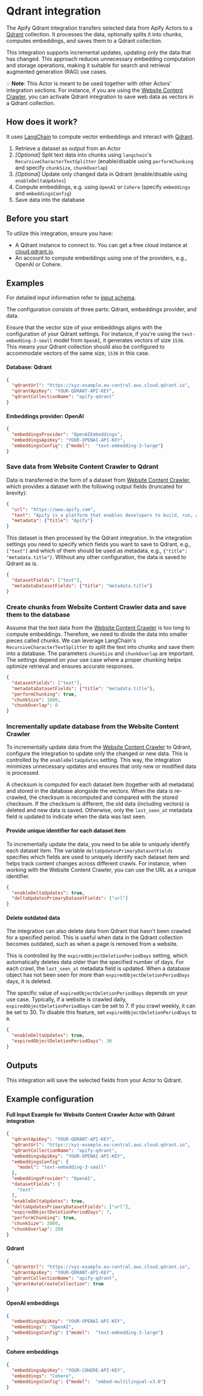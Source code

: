 # Qdrant integration

The Apify Qdrant integration transfers selected data from Apify Actors to a [Qdrant](https://qdrant.tech/) collection.
It processes the data, optionally splits it into chunks, computes embeddings, and saves them to a Qdrant collection.

This integration supports incremental updates, updating only the data that has changed.
This approach reduces unnecessary embedding computation and storage operations, making it suitable for search and retrieval augmented generation (RAG) use cases.

💡 **Note**: This Actor is meant to be used together with other Actors' integration sections.
For instance, if you are using the [Website Content Crawler](https://apify.com/apify/website-content-crawler), you can activate Qdrant integration to save web data as vectors in a Qdrant collection.

## How does it work?

It uses [LangChain](https://www.langchain.com/) to compute vector embeddings and interact with [Qdrant](https://www.qdrant.tech/).

1. Retrieve a dataset as output from an Actor
2. _[Optional]_ Split text data into chunks using `langchain`'s `RecursiveCharacterTextSplitter`
(enable/disable using `performChunking` and specify `chunkSize`, `chunkOverlap`)
3. _[Optional]_ Update only changed data in Qdrant (enable/disable using `enableDeltaUpdates`)
4. Compute embeddings, e.g. using `OpenAI` or `Cohere` (specify `embeddings` and `embeddingsConfig`)
5. Save data into the database

## Before you start

To utilize this integration, ensure you have:

- A Qdrant instance to connect to. You can get a free cloud instance at [cloud.qdrant.io](https://cloud.qdrant.io/).
- An account to compute embeddings using one of the providers, e.g., OpenAI or Cohere.

## Examples

For detailed input information refer to [input schema](.actor/input_schema.json).

The configuration consists of three parts: Qdrant, embeddings provider, and data.

Ensure that the vector size of your embeddings aligns with the configuration of your Qdrant settings. 
For instance, if you're using the `text-embedding-3-small` model from `OpenAI`, it generates vectors of size `1536`. 
This means your Qdrant collection should also be configured to accommodate vectors of the same size, `1536` in this case.

#### Database: Qdrant
```json
{
  "qdrantUrl": "https://xyz-example.eu-central.aws.cloud.qdrant.io",
  "qdrantApiKey": "YOUR-QDRANT-API-KEY",
  "qdrantCollectionName": "apify-qdrant"
}
```

#### Embeddings provider: OpenAI

```json
{
  "embeddingsProvider": "OpenAIEmbeddings",
  "embeddingsApiKey": "YOUR-OPENAI-API-KEY",
  "embeddingsConfig": {"model":  "text-embedding-3-large"}
}
```

### Save data from Website Content Crawler to Qdrant

Data is transferred in the form of a dataset from [Website Content Crawler](https://apify.com/apify/website-content-crawler), which provides a dataset with the following output fields (truncated for brevity):

```json
{
  "url": "https://www.apify.com",
  "text": "Apify is a platform that enables developers to build, run, and share automation tasks.",
  "metadata": {"title": "Apify"}
}
```

This dataset is then processed by the Qdrant integration.
In the integration settings you need to specify which fields you want to save to Qdrant, e.g., `["text"]` and which of them should be used as metadata, e.g., `{"title": "metadata.title"}`.
Without any other configuration, the data is saved to Qdrant as is.

```json
{
  "datasetFields": ["text"],
  "metadataDatasetFields": {"title": "metadata.title"}
}
```

### Create chunks from Website Content Crawler data and save them to the database

Assume that the text data from the [Website Content Crawler](https://apify.com/apify/website-content-crawler) is too long to compute embeddings.
Therefore, we need to divide the data into smaller pieces called chunks.
We can leverage LangChain's `RecursiveCharacterTextSplitter` to split the text into chunks and save them into a database.
The parameters `chunkSize` and `chunkOverlap` are important.
The settings depend on your use case where a proper chunking helps optimize retrieval and ensures accurate responses.

```json
{
  "datasetFields": ["text"],
  "metadataDatasetFields": {"title": "metadata.title"},
  "performChunking": true,
  "chunkSize": 1000,
  "chunkOverlap": 0
}
```

### Incrementally update database from the Website Content Crawler

To incrementally update data from the [Website Content Crawler](https://apify.com/apify/website-content-crawler) to Qdrant, configure the integration to update only the changed or new data.
This is controlled by the `enableDeltaUpdates` setting.
This way, the integration minimizes unnecessary updates and ensures that only new or modified data is processed.

A checksum is computed for each dataset item (together with all metadata) and stored in the database alongside the vectors.
When the data is re-crawled, the checksum is recomputed and compared with the stored checksum.
If the checksum is different, the old data (including vectors) is deleted and new data is saved.
Otherwise, only the `last_seen_at` metadata field is updated to indicate when the data was last seen.

#### Provide unique identifier for each dataset item

To incrementally update the data, you need to be able to uniquely identify each dataset item.
The variable `deltaUpdatesPrimaryDatasetFields` specifies which fields are used to uniquely identify each dataset item and helps track content changes across different crawls.
For instance, when working with the Website Content Crawler, you can use the URL as a unique identifier.

```json
{
  "enableDeltaUpdates": true,
  "deltaUpdatesPrimaryDatasetFields": ["url"]
}
```

#### Delete outdated data

The integration can also delete data from Qdrant that hasn't been crawled for a specified period.
This is useful when data in the Qdrant collection becomes outdated, such as when a page is removed from a website.

This is controlled by the `expiredObjectDeletionPeriodDays` setting, which automatically deletes data older than the specified number of days.
For each crawl, the `last_seen_at` metadata field is updated.
When a database object has not been seen for more than `expiredObjectDeletionPeriodDays` days, it is deleted.

The specific value of `expiredObjectDeletionPeriodDays` depends on your use case.
Typically, if a website is crawled daily, `expiredObjectDeletionPeriodDays` can be set to 7.
If you crawl weekly, it can be set to 30.
To disable this feature, set `expiredObjectDeletionPeriodDays` to `0`.

```json
{
  "enableDeltaUpdates": true,
  "expiredObjectDeletionPeriodDays": 30
}
```

## Outputs

This integration will save the selected fields from your Actor to Qdrant.

## Example configuration

#### Full Input Example for Website Content Crawler Actor with Qdrant integration

```json
{
  "qdrantApiKey": "YOUR-QDRANT-API-KEY",
  "qdrantUrl": "https://xyz-example.eu-central.aws.cloud.qdrant.io",
  "qdrantCollectionName": "apify-qdrant",
  "embeddingsApiKey": "YOUR-OPENAI-API-KEY",
  "embeddingsConfig": {
    "model": "text-embedding-3-small"
  },
  "embeddingsProvider": "OpenAI",
  "datasetFields": [
    "text"
  ],
  "enableDeltaUpdates": true,
  "deltaUpdatesPrimaryDatasetFields": ["url"],
  "expiredObjectDeletionPeriodDays": 7,
  "performChunking": true,
  "chunkSize": 2000,
  "chunkOverlap": 200
}
```

#### Qdrant

```json
{
  "qdrantUrl": "https://xyz-example.eu-central.aws.cloud.qdrant.io",
  "qdrantApiKey": "YOUR-QDRANT-API-KEY",
  "qdrantCollectionName": "apify-qdrant",
  "qdrantAutoCreateCollection": true
}
```

#### OpenAI embeddings

```json
{
  "embeddingsApiKey": "YOUR-OPENAI-API-KEY",
  "embeddings": "OpenAI",
  "embeddingsConfig": {"model":  "text-embedding-3-large"}
}
```

#### Cohere embeddings

```json
{
  "embeddingsApiKey": "YOUR-COHERE-API-KEY",
  "embeddings": "Cohere",
  "embeddingsConfig": {"model":  "embed-multilingual-v3.0"}
}
```
